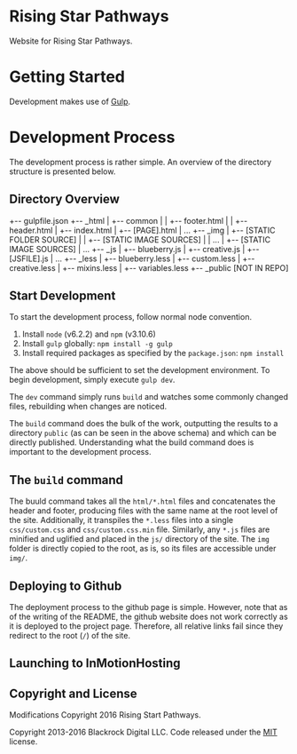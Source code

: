 # Rising Star Pathways
Website for Rising Star Pathways. 

# Getting Started
Development makes use of [Gulp](http://gulpjs.com/).

# Development Process
The development process is rather simple. An overview of the directory structure is presented below.

## Directory Overview

+-- gulpfile.json
+-- _html
|   +-- common
|   |   +-- footer.html
|   |   +-- header.html
|   +-- index.html
|   +-- [PAGE].html
|   ...
+-- _img
|   +-- [STATIC FOLDER SOURCE]
|   |   +-- [STATIC IMAGE SOURCES]
|   |   ...
|   +-- [STATIC IMAGE SOURCES]
|   ...
+-- _js
|   +-- blueberry.js
|   +-- creative.js
|   +-- [JSFILE].js
|   ...
+-- _less
|   +-- blueberry.less
|   +-- custom.less
|   +-- creative.less
|   +-- mixins.less
|   +-- variables.less
+-- _public [NOT IN REPO]

## Start Development

To start the development process, follow normal node convention.
1. Install `node` (v6.2.2) and `npm` (v3.10.6)
2. Install `gulp` globally: `npm install -g gulp`
3. Install required packages as specified by the `package.json`: `npm install`

The above should be sufficient to set the development environment. To begin development, simply execute `gulp dev`.

The `dev` command simply runs `build` and watches some commonly changed files, rebuilding when changes are noticed. 

The `build` command does the bulk of the work, outputting the results to a directory `public` (as can be seen in the above schema) and which can be directly published. Understanding what the build command does is important to the development process.

## The `build` command
The buuld command takes all the `html/*.html` files and concatenates the header and footer, producing files with the same name at the root level of the site. Additionally, it transpiles the `*.less` files into a single `css/custom.css` and `css/custom.css.min` file. Similarly, any `*.js` files are minified and uglified and placed in the `js/` directory of the site. The `img` folder is directly copied to the root, as is, so its files are accessible under `img/`. 

## Deploying to Github
The deployment process to the github page is simple. However, note that as of the writing of the README, the github website does not work correctly as it is deployed to the project page. Therefore, all relative links fail since they redirect to the root (`/`) of the site.

## Launching to InMotionHosting


## Copyright and License
Modifications Copyright 2016 Rising Start Pathways.

Copyright 2013-2016 Blackrock Digital LLC. Code released under the [MIT](https://github.com/BlackrockDigital/startbootstrap-creative/blob/gh-pages/LICENSE) license.
